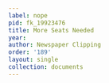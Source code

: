 ```yaml
---
label: nope
pid: fk_19923476
title: More Seats Needed
year: 
author: Newspaper Clipping
order: '189'
layout: single
collection: documents
---
```

